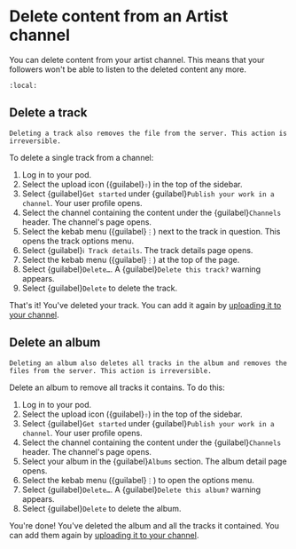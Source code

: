 # Delete content from an Artist channel

You can delete content from your artist channel. This means that your followers won't be able to listen to the deleted content any more.

```{contents}
:local:
```

## Delete a track

```{warning}
Deleting a track also removes the file from the server. This action is irreversible.
```

To delete a single track from a channel:

1. Log in to your pod.
2. Select the upload icon ({guilabel}`⇧`) in the top of the sidebar.
3. Select {guilabel}`Get started` under {guilabel}`Publish your work in a channel`. Your user profile opens.
4. Select the channel containing the content under the {guilabel}`Channels` header. The channel's page opens.
5. Select the kebab menu ({guilabel}`⋮`) next to the track in question. This opens the track options menu.
6. Select {guilabel}`ℹ︎ Track details`. The track details page opens.
7. Select the kebab menu ({guilabel}`⋮`) at the top of the page.
8. Select {guilabel}`Delete…`. A {guilabel}`Delete this track?` warning appears.
9. Select {guilabel}`Delete` to delete the track.

That's it! You've deleted your track. You can add it again by [uploading it to your channel](upload_artist.md).

## Delete an album

```{warning}
Deleting an album also deletes all tracks in the album and removes the files from the server. This action is irreversible.
```

Delete an album to remove all tracks it contains. To do this:

1. Log in to your pod.
2. Select the upload icon ({guilabel}`⇧`) in the top of the sidebar.
3. Select {guilabel}`Get started` under {guilabel}`Publish your work in a channel`. Your user profile opens.
4. Select the channel containing the content under the {guilabel}`Channels` header. The channel's page opens.
5. Select your album in the {guilabel}`Albums` section. The album detail page opens.
6. Select the kebab menu ({guilabel}`⋮`) to open the options menu.
7. Select {guilabel}`Delete…`. A {guilabel}`Delete this album?` warning appears.
8. Select {guilabel}`Delete` to delete the album.

You're done! You've deleted the album and all the tracks it contained. You can add them again by [uploading it to your channel](upload_artist.md).
